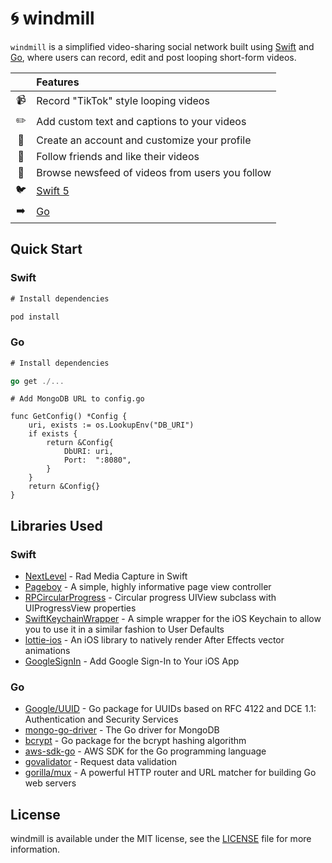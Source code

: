 # :cyclone: windmill

`windmill` is a simplified video-sharing social network built using [Swift](https://developer.apple.com/swift/) and [Go](https://golang.org/), where users can record, edit and post looping short-form videos.

|  | Features |
|:---------:|:---------------------------------------------------------------|
| :video_camera: | Record "TikTok" style looping videos |  
| :pencil2: | Add custom text and captions to your videos |
| :bust_in_silhouette: | Create an account and customize your profile |
| :green_heart: | Follow friends and like their videos | 
| :newspaper: | Browse newsfeed of videos from users you follow |  
| :bird: | [Swift 5](https://developer.apple.com/swift/) |  
| :arrow_right: | [Go](https://golang.org/) |  

## Quick Start

### Swift 

```swift
# Install dependencies

pod install
```

### Go

```go
# Install dependencies

go get ./...
```

```golang
# Add MongoDB URL to config.go

func GetConfig() *Config {
	uri, exists := os.LookupEnv("DB_URI")
	if exists {
		return &Config{
			DbURI: uri,
			Port:  ":8080",
		}
	}
	return &Config{}
}

```

## Libraries Used

### Swift

* [NextLevel](https://github.com/NextLevel/NextLevel) - Rad Media Capture in Swift 
* [Pageboy](https://github.com/uias/Pageboy) - A simple, highly informative page view controller
* [RPCircularProgress](https://github.com/iwasrobbed/RPCircularProgress) - Circular progress UIView subclass with UIProgressView properties
* [SwiftKeychainWrapper](https://github.com/jrendel/SwiftKeychainWrapper) - A simple wrapper for the iOS Keychain to allow you to use it in a similar fashion to User Defaults
* [lottie-ios](https://github.com/airbnb/lottie-ios) - An iOS library to natively render After Effects vector animations
* [GoogleSignIn](https://developers.google.com/identity/sign-in/ios#swift) - Add Google Sign-In to Your iOS App

### Go

* [Google/UUID](https://github.com/google/uuid) - Go package for UUIDs based on RFC 4122 and DCE 1.1: Authentication and Security Services
* [mongo-go-driver](https://github.com/mongodb/mongo-go-driver) - The Go driver for MongoDB
* [bcrypt](https://godoc.org/golang.org/x/crypto/bcrypt) - Go package for the bcrypt hashing algorithm
* [aws-sdk-go](https://github.com/aws/aws-sdk-go) - AWS SDK for the Go programming language
* [govalidator](https://github.com/thedevsaddam/govalidator) - Request data validation
* [gorilla/mux](https://github.com/gorilla/mux) - A powerful HTTP router and URL matcher for building Go web servers

## License

windmill is available under the MIT license, see the [LICENSE](https://github.com/liamreardon/windmill/blob/master/LICENSE) file for more information.
